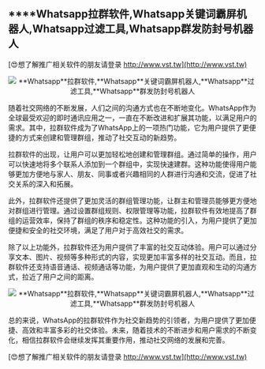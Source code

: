 ## ****Whatsapp**拉群软件,**Whatsapp**关键词霸屏机器人,**Whatsapp**过滤工具,**Whatsapp**群发防封号机器人**

[😍想了解推广相关软件的朋友请登录 http://www.vst.tw](http://www.vst.tw)

 <center><img src="https://vst.tw/MP4/tuiguang/png/3.png" alt="**Whatsapp**拉群软件,**Whatsapp**关键词霸屏机器人,**Whatsapp**过滤工具,**Whatsapp**群发防封号机器人"></center>

随着社交网络的不断发展，人们之间的沟通方式也在不断地变化。WhatsApp作为全球最受欢迎的即时通讯应用之一，一直在不断改进和扩展其功能，以满足用户的需求。其中，拉群软件成为了WhatsApp上的一项热门功能，它为用户提供了更便捷的方式来创建和管理群组，推动了社交互动的新趋势。

拉群软件的出现，让用户可以更加轻松地创建和管理群组。通过简单的操作，用户可以快速地将多个联系人添加到一个群组中，实现快速建群。这种功能使得用户能够更加方便地与家人、朋友、同事或者兴趣相同的人群进行沟通和交流，促进了社交关系的深入和拓展。

此外，拉群软件还提供了更加灵活的群组管理功能，让群主和管理员能够更方便地对群组进行管理。通过设置群组规则、权限管理等功能，拉群软件有效地提高了群组的运营效率，保持了群组的秩序和稳定性。这种功能的引入，为用户提供了更加便捷和安全的社交环境，满足了用户对于高效社交的需求。

除了以上功能外，拉群软件还为用户提供了丰富的社交互动体验。用户可以通过分享文本、图片、视频等多种形式的内容，实现更加丰富多样的社交互动。而且，拉群软件还支持语音通话、视频通话等功能，为用户提供了更加直观和生动的沟通方式，拉近了用户之间的距离。

 <center><img src="https://vst.tw/MP4/tuiguang/png/5.png" alt="**Whatsapp**拉群软件,**Whatsapp**关键词霸屏机器人,**Whatsapp**过滤工具,**Whatsapp**群发防封号机器人"></center>

总的来说，WhatsApp的拉群软件作为社交新趋势的引领者，为用户提供了更加便捷、高效和丰富多彩的社交体验。未来，随着技术的不断进步和用户需求的不断变化，相信拉群软件会继续发挥其重要作用，推动社交网络的发展和完善。

[😍想了解推广相关软件的朋友请登录 http://www.vst.tw](http://www.vst.tw)



